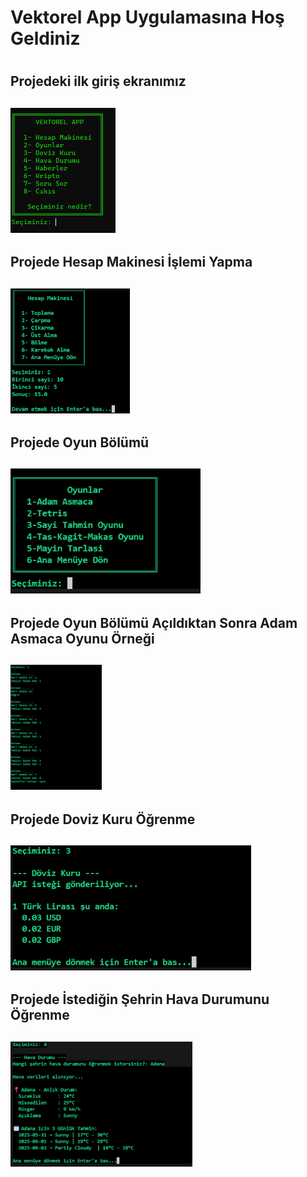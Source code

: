 <h1> Vektorel App Uygulamasına Hoş Geldiniz<h1>

<h2>Projedeki ilk giriş ekranımız <h2>
<img src="projeanlatım\Ekran görüntüsü 2025-05-31 114056.png" height="200">

<h2>Projede Hesap Makinesi İşlemi Yapma <h2>
<img src="projeanlatım\Ekran görüntüsü 2025-05-31 114916.png" height="200">

<h2>Projede Oyun Bölümü <h2>
<img src="projeanlatım\Ekran görüntüsü 2025-05-31 120828.png" height="200">

<h2>Projede Oyun Bölümü Açıldıktan Sonra Adam Asmaca Oyunu Örneği<h2>
<img src="projeanlatım\Ekran görüntüsü 2025-05-31 121203.png" height="200">

<h2>Projede Doviz Kuru Öğrenme <h2>
<img src="projeanlatım\Ekran görüntüsü 2025-05-31 121650.png" height="200">

<h2>Projede İstediğin Şehrin Hava Durumunu Öğrenme <h2>
<img src="projeanlatım\Ekran görüntüsü 2025-05-31 122025.png" height="200">


